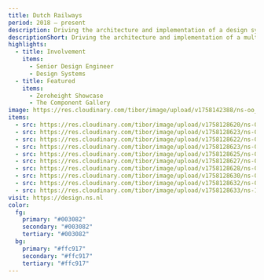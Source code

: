 ```yaml
---
title: Dutch Railways
period: 2018 – present
description: Driving the architecture and implementation of a design system at scale, ensuring WCAG compliance. Lead strategic decisions on system evolution while mentoring designers and developers to ensure adoption and consistency across products.
descriptionShort: Driving the architecture and implementation of a multi-platform design system at scale.
highlights:
  - title: Involvement
    items:
      - Senior Design Engineer
      - Design Systems
  - title: Featured
    items:
      - Zeroheight Showcase
      - The Component Gallery
image: https://res.cloudinary.com/tibor/image/upload/v1758142388/ns-oo_crv0ca.png
items:
  - src: https://res.cloudinary.com/tibor/image/upload/v1758128620/ns-01_mhyvhc.png
  - src: https://res.cloudinary.com/tibor/image/upload/v1758128623/ns-02_ifft7l.png
  - src: https://res.cloudinary.com/tibor/image/upload/v1758128622/ns-03_z8vm39.png
  - src: https://res.cloudinary.com/tibor/image/upload/v1758128623/ns-04_chychj.svg
  - src: https://res.cloudinary.com/tibor/image/upload/v1758128625/ns-05_tnuxwt.png
  - src: https://res.cloudinary.com/tibor/image/upload/v1758128627/ns-06_vrkclb.png
  - src: https://res.cloudinary.com/tibor/image/upload/v1758128628/ns-07_lyj95g.png
  - src: https://res.cloudinary.com/tibor/image/upload/v1758128630/ns-08_t3nz5j.png
  - src: https://res.cloudinary.com/tibor/image/upload/v1758128632/ns-09_czak45.png
  - src: https://res.cloudinary.com/tibor/image/upload/v1758128633/ns-10_xdjgai.svg
visit: https://design.ns.nl
color:
  fg:
    primary: "#003082"
    secondary: "#003082"
    tertiary: "#003082"
  bg:
    primary: "#ffc917"
    secondary: "#ffc917"
    tertiary: "#ffc917"
---
```

